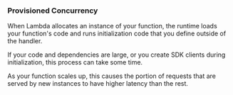 ### Provisioned Concurrency

When Lambda allocates an instance of your function, the runtime loads your function's code and runs initialization code that you define outside of the handler.

If your code and dependencies are large, or you create SDK clients during initialization, this process can take some time.

As your function scales up, this causes the portion of requests that are served by new instances to have higher latency than the rest.
